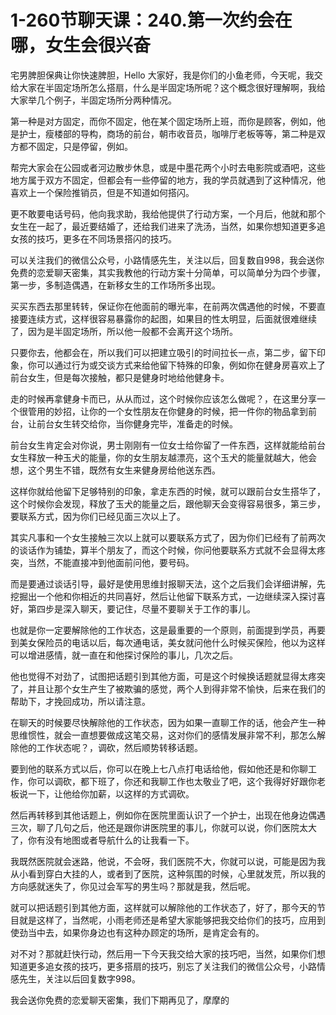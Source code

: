 # 1-260节聊天课：240.第一次约会在哪，女生会很兴奋

宅男脾胆保典让你快速脾胆，Hello 大家好，我是你们的小鱼老师，今天呢，我交给大家在半固定场所怎么搭扇，什么是半固定场所呢？这个概念很好理解啊，我给大家举几个例子，半固定场所分两种情况。

第一种是对方固定，而你不固定，他在某个固定场所上班，而你是顾客，例如，他是护士，瘦楼部的导构，商场的前台，朝市收音员，咖啡厅老板等等，第二种是双方都不固定，只是停留，例如。

帮完大家会在公园或者河边散步休息，或是中墨花两个小时去电影院或酒吧，这些地方属于双方不固定，但都会有一些停留的地方，我的学员就遇到了这种情况，他喜欢上一个保险推销员，但是不知道如何搭闪。

更不敢要电话号码，他向我求助，我给他提供了行动方案，一个月后，他就和那个女生在一起了，最近要结婚了，还给我们进来了洗汤，当然，如果你想知道更多追女孩的技巧，更多在不同场景搭闪的技巧。

可以关注我们的微信公众号，小路情感先生，关注以后，回复数自998，我会送你免费的恋爱聊天密集，其实我教他的行动方案十分简单，可以简单分为四个步骤，第一步，多制造偶遇，在新移女生的工作场所多出现。

买买东西去那里转转，保证你在他面前的曝光率，在前两次偶遇他的时候，不要直接要连续方式，这样很容易暴露你的起图，如果目的性太明显，后面就很难继续了，因为是半固定场所，所以他一般都不会离开这个场所。

只要你去，他都会在，所以我们可以把建立吸引的时间拉长一点，第二步，留下印象，你可以通过行为或交谈方式来给他留下特殊的印象，例如你在健身房喜欢上了前台女生，但是每次接触，都只是健身时地给他健身卡。

走的时候再拿健身卡而已，从从而过，这个时候你应该怎么做呢？，在这里分享一个很管用的妙招，让你的一个女性朋友在你健身的时候，把一件你的物品拿到前台，让前台女生转交给你，当你健身完毕，准备走的时候。

前台女生肯定会对你说，男士刚刚有一位女士给你留了一件东西，这样就能给前台女生释放一种玉犬的能量，你的女生朋友越漂亮，这个玉犬的能量就越大，他会想，这个男生不错，既然有女生来健身房给他送东西。

这样你就给他留下足够特别的印象，拿走东西的时候，就可以跟前台女生搭华了，这个时候你会发现，释放了玉犬的能量之后，跟他聊天会变得容易很多，第三步，要联系方式，因为你们已经见面三次以上了。

其实凡事和一个女生接触三次以上就可以要联系方式了，因为你们已经有了前两次的谈话作为铺垫，算半个朋友了，而这个时候，你问他要联系方式就不会显得太疼突，当然，不能直接冲到他面前问他，要号码。

而是要通过谈话引导，最好是使用思维封报聊天法，这个之后我们会详细讲解，先挖掘出一个他和你相近的共同喜好，然后让他留下联系方式，一边继续深入探讨喜好，第四步是深入聊天，要记住，尽量不要聊关于工作的事儿。

也就是你一定要解除他的工作状态，这是最重要的一个原则，前面提到学员，再要到美女保险员的电话以后，每次通电话，美女就问他什么时候买保险，他以为这样可以增进感情，就一直在和他探讨保险的事儿，几次之后。

他也觉得不对劲了，试图把话题引到其他方面，可是这个时候换话题就显得太疼突了，并且让那个女生产生了被欺骗的感觉，两个人到得非常不愉快，后来在我们的帮助下，才挽回成功，所以请注意。

在聊天的时候要尽快解除他的工作状态，因为如果一直聊工作的话，他会产生一种思维惯性，就会一直想要做成这笔交易，这对你们的感情发展非常不利，那怎么解除他的工作状态呢？，调砍，然后顺势转移话题。

要到他的联系方式以后，你可以在晚上七八点打电话给他，假如他还是和你聊工作，你可以调砍，都下班了，你还和我聊工作也太敬业了吧，这个我得好好跟你老板说一下，让他给你加薪，以这样的方式调砍。

然后再转移到其他话题上，例如你在医院里面认识了一个护士，出现在他身边偶遇三次，聊了几句之后，他还是跟你讲医院里的事儿，你就可以说，你们医院太大了，你有没有地图或者导航什么的让我看一下。

我既然医院就会迷路，他说，不会呀，我们医院不大，你就可以说，可能是因为我从小看到穿白大挂的人，或者到了医院，这种氛围的时候，心里就发荒，所以我的方向感就迷失了，你见过会军写的男生吗？那就是我，然后呢。

就可以把话题引到其他方面，这样就可以解除他的工作状态了，好了，那今天的节目就是这样了，当然呢，小雨老师还是希望大家能够把我交给你们的技巧，应用到使劲当中去，如果你身边也有这种办顾定的场所，是肯定会有的。

对不对？那就赶快行动，然后用一下今天我交给大家的技巧吧，当然，如果你们想知道更多追女孩的技巧，更多搭扇的技巧，别忘了关注我们的微信公众号，小路情感先生，关注以后回复数字998。

我会送你免费的恋爱聊天密集，我们下期再见了，摩摩的